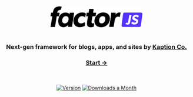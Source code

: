 <br />
<div align="center">
  <a href="https://www.factorjs.org">
  <img src="./factor.svg" width="250px"  alt="FactorJS Framework">
  </a>
</div>

<br />

<div align="center">
  <h3>Next-gen framework for blogs, apps, and sites by <a href="https://www.kaption.co">Kaption Co.</a></h3>

</div>

<div align="center">
  <h3>
    <a href="https://www.factorjs.org">
      Start &rarr;
    </a>
  </h3>
</div>

<br/>
<br/>
<div align="center">
  <a href="https://www.npmjs.com/package/@factor/cli"><img src="https://badgen.net/npm/v/@factor/cli" alt="Version"></a>
  <a href="https://www.npmjs.com/package/@factor/cli"><img src="https://badgen.net/npm/dm/@factor/cli" alt="Downloads a Month"></a>
</div>
